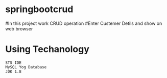 # springbootcrud

#In this project work CRUD operation 
#Enter Custemer Detils and show on web browser
# Using Techanology
    STS IDE
    MySQL Yog Database
    JDK 1.8
    
